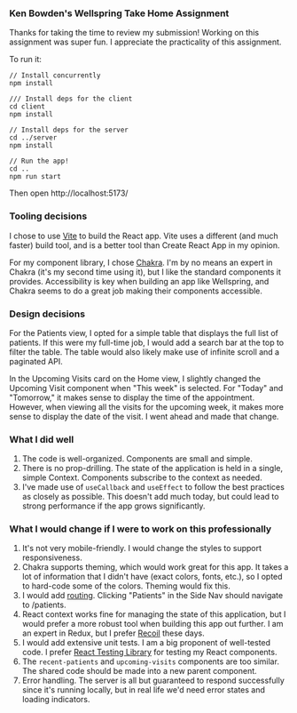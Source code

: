 ### Ken Bowden's Wellspring Take Home Assignment

Thanks for taking the time to review my submission! Working on this assignment was super fun. I appreciate the practicality of this assignment.

To run it:

```
// Install concurrently
npm install

/// Install deps for the client
cd client
npm install

// Install deps for the server
cd ../server
npm install

// Run the app!
cd ..
npm run start
```

Then open http://localhost:5173/

### Tooling decisions

I chose to use [Vite](https://vitejs.dev/) to build the React app. Vite uses a different (and much faster) build tool, and is a better tool than Create React App in my opinion.

For my component library, I chose [Chakra](https://chakra-ui.com/). I'm by no means an expert in Chakra (it's my second time using it), but I like the standard components it provides. Accessibility is key when building an app like Wellspring, and Chakra seems to do a great job making their components accessible.

### Design decisions

For the Patients view, I opted for a simple table that displays the full list of patients. If this were my full-time job, I would add a search bar at the top to filter the table. The table would also likely make use of infinite scroll and a paginated API.

In the Upcoming Visits card on the Home view, I slightly changed the Upcoming Visit component when "This week" is selected. For "Today" and "Tomorrow," it makes sense to display the time of the appointment. However, when viewing all the visits for the upcoming week, it makes more sense to display the date of the visit. I went ahead and made that change.

### What I did well

1. The code is well-organized. Components are small and simple.
2. There is no prop-drilling. The state of the application is held in a single, simple Context. Components subscribe to the context as needed.
3. I've made use of `useCallback` and `useEffect` to follow the best practices as closely as possible. This doesn't add much today, but could lead to strong performance if the app grows significantly.

### What I would change if I were to work on this professionally

1. It's not very mobile-friendly. I would change the styles to support responsiveness.
2. Chakra supports theming, which would work great for this app. It takes a lot of information that I didn't have (exact colors, fonts, etc.), so I opted to hard-code some of the colors. Theming would fix this.
3. I would add [routing](https://reactrouter.com/en/main). Clicking "Patients" in the Side Nav should navigate to /patients.
4. React context works fine for managing the state of this application, but I would prefer a more robust tool when building this app out further. I am an expert in Redux, but I prefer [Recoil](https://recoiljs.org/) these days.
5. I would add extensive unit tests. I am a big proponent of well-tested code. I prefer [React Testing Library](https://testing-library.com/docs/react-testing-library/intro/) for testing my React components.
6. The `recent-patients` and `upcoming-visits` components are too similar. The shared code should be made into a new parent component.
7. Error handling. The server is all but guaranteed to respond successfully since it's running locally, but in real life we'd need error states and loading indicators.
